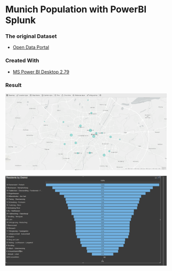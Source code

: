 
Munich Population with PowerBI Splunk
===================================================

 

### The original Dataset

* [Open Data Portal](https://www.opengov-muenchen.de/tr/dataset/bevoelkerung-stadtbezirken/resource/a641ce6a-4e01-4f4b-9976-1ae6a47e3762)


### Created With

* [MS Power BI Desktop 2.79](https://powerbi.microsoft.com/) 


### Result

![Births by State - Ratio of voters per county - Matko Soric](https://raw.githubusercontent.com/matkosoric/Data-Visualizations/master/PowerBI/Munich/1.munich_population_density_by_district.PNG?raw=true "Population density by district - Matko Sorić")

![Number of Counties by State - Ratio of voters per county - Matko Soric](https://raw.githubusercontent.com/matkosoric/Data-Visualizations/master/PowerBI/Munich/2.munich_residents_by_district.PNG?raw=true "Residents by district - Matko Sorić")